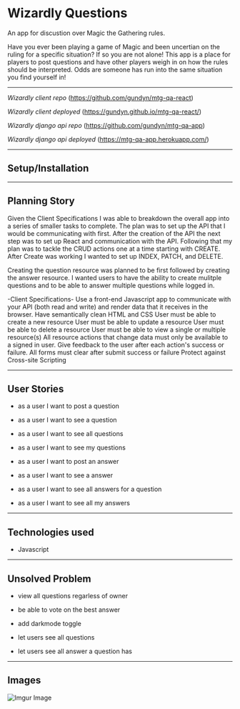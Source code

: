 # Wizardly Questions

An app for discustion over Magic the Gathering rules. 

Have you ever been playing a game of Magic and been uncertian on the ruling for a specific situation? If so you are not alone! This app is a place for players to post questions and have other players weigh in on how the rules should be interpreted. Odds are someone has run into the same situation you find yourself in!

- - - 

*Wizardly client repo*
(https://github.com/gundyn/mtg-qa-react)

*Wizardly client deployed*
(https://gundyn.github.io/mtg-qa-react/)

*Wizardly django api repo*
(https://github.com/gundyn/mtg-qa-app) 

*Wizardly django api deployed*
(https://mtg-qa-app.herokuapp.com/) 

- - -
## Setup/Installation


- - - 
## Planning Story
Given the Client Specifications I was able to breakdown the overall app into a series of smaller tasks to complete. The plan was to set up the API that I would be communicating with first. After the creation of the API the next step was to set up React and communication with the API. Following that my plan was to tackle the CRUD actions one at a time starting with CREATE. After Create was working I wanted to set up INDEX, PATCH, and DELETE.

Creating the question resource was planned to be first followed by creating the answer resource. I wanted users to have the ability to create mulitple questions and to be able to answer multiple questions while logged in.

-Client Specifications-
Use a front-end Javascript app to communicate with your API (both read and write) and render data that it receives in the browser.
Have semantically clean HTML and CSS
User must be able to create a new resource
User must be able to update a resource
User must be able to delete a resource
User must be able to view a single or multiple resource(s)
All resource actions that change data must only be available to a signed in user.
Give feedback to the user after each action's success or failure.
All forms must clear after submit success or failure
Protect against Cross-site Scripting

- - -
## User Stories
- as a user I want to post a question 

- as a user I want to see a question 

- as a user I want to see all questions 

- as a user I want to see my questions 

- as a user I want to post an answer

- as a user I want to see a answer

- as a user I want to see all answers for a question 

- as a user I want to see all my answers 

- - -
## Technologies used
- Javascript

- - -
## Unsolved Problem
- view all questions regarless of owner

- be able to vote on the best answer  

- add darkmode toggle

- let users see all questions

- let users see all answer a question has   

- - -
## Images

![Imgur Image](https://imgur.com/njF7o74.jpg)